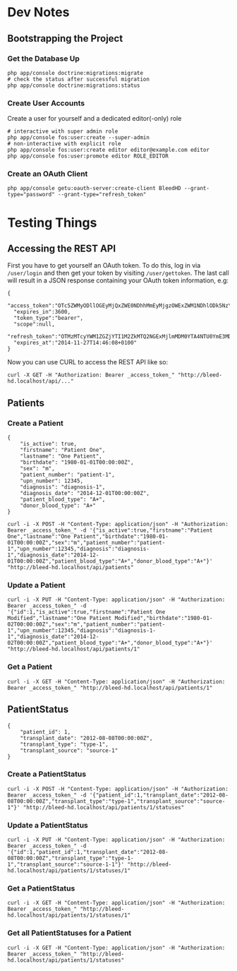 # Dev Notes

## Bootstrapping the Project

### Get the Database Up
```
php app/console doctrine:migrations:migrate
# check the status after successful migration
php app/console doctrine:migrations:status
```

### Create User Accounts
Create a user for yourself and a dedicated editor(-only) role
```
# interactive with super admin role
php app/console fos:user:create --super-admin
# non-interactive with explicit role
php app/console fos:user:create editor editor@example.com editor
php app/console fos:user:promote editor ROLE_EDITOR
```

### Create an OAuth Client
```
php app/console getu:oauth-server:create-client BleedHD --grant-type="password" --grant-type="refresh_token"
```

# Testing Things

## Accessing the REST API

First you have to get yourself an OAuth token. To do this, log in via `/user/login` and then get your token by visiting `/user/gettoken`. The last call will result in a JSON response containing your OAuth token information, e.g:

```
{
  "access_token":"OTc5ZWMyODllOGEyMjQxZWE0NDhhMmEyMjgzOWExZWM1NDhlODk5NzYwMWEwMzI4NzhkODkzZjY5MDgwNTFkOQ",
  "expires_in":3600,
  "token_type":"bearer",
  "scope":null,
  "refresh_token":"OTMzMTcyYWM1ZGZjYTI1M2ZkMTQ2NGExMjlmMDM0YTA4NTU0YmE3MDhhNDllZDRhYjlmNWQ2OGQ2ZDY5MDI0Yg",
  "expires_at":"2014-11-27T14:46:08+0100"
}
```

Now you can use CURL to access the REST API like so:
```
curl -X GET -H "Authorization: Bearer _access_token_" "http://bleed-hd.localhost/api/..."
```

## Patients

### Create a Patient
```
{
	"is_active": true,
	"firstname": "Patient One",
	"lastname": "One Patient",
	"birthdate": "1980-01-01T00:00:00Z",
	"sex": "m",
	"patient_number": "patient-1",
	"upn_number": 12345,
	"diagnosis": "diagnosis-1",
	"diagnosis_date": "2014-12-01T00:00:00Z",
	"patient_blood_type": "A+",
	"donor_blood_type": "A+"
}
```

```
curl -i -X POST -H "Content-Type: application/json" -H "Authorization: Bearer _access_token_" -d '{"is_active":true,"firstname":"Patient One","lastname":"One Patient","birthdate":"1980-01-01T00:00:00Z","sex":"m","patient_number":"patient-1","upn_number":12345,"diagnosis":"diagnosis-1","diagnosis_date":"2014-12-01T00:00:00Z","patient_blood_type":"A+","donor_blood_type":"A+"}' "http://bleed-hd.localhost/api/patients"
```

### Update a Patient
```
curl -i -X PUT -H "Content-Type: application/json" -H "Authorization: Bearer _access_token_" -d '{"id":1,"is_active":true,"firstname":"Patient One Modified","lastname":"One Patient Modified","birthdate":"1980-01-02T00:00:00Z","sex":"m","patient_number":"patient-1","upn_number":12345,"diagnosis":"diagnosis-1-1","diagnosis_date":"2014-12-02T00:00:00Z","patient_blood_type":"A+","donor_blood_type":"A+"}' "http://bleed-hd.localhost/api/patients/1"
```

### Get a Patient
```
curl -i -X GET -H "Content-Type: application/json" -H "Authorization: Bearer _access_token_" "http://bleed-hd.localhost/api/patients/1"
```

## PatientStatus
```
{
	"patient_id": 1,
	"transplant_date": "2012-08-08T00:00:00Z",
	"transplant_type": "type-1",
	"transplant_source": "source-1"
}
```

### Create a PatientStatus
```
curl -i -X POST -H "Content-Type: application/json" -H "Authorization: Bearer _access_token_" -d '{"patient_id":1,"transplant_date":"2012-08-08T00:00:00Z","transplant_type":"type-1","transplant_source":"source-1"}' "http://bleed-hd.localhost/api/patients/1/statuses"
```

### Update a PatientStatus
```
curl -i -X PUT -H "Content-Type: application/json" -H "Authorization: Bearer _access_token_" -d '{"id":1,"patient_id":1,"transplant_date":"2012-08-08T00:00:00Z","transplant_type":"type-1-1","transplant_source":"source-1-1"}' "http://bleed-hd.localhost/api/patients/1/statuses/1"
```

### Get a PatientStatus
```
curl -i -X GET -H "Content-Type: application/json" -H "Authorization: Bearer _access_token_" "http://bleed-hd.localhost/api/patients/1/statuses/1"
```

### Get all PatientStatuses for a Patient
```
curl -i -X GET -H "Content-Type: application/json" -H "Authorization: Bearer _access_token_" "http://bleed-hd.localhost/api/patients/1/statuses"
```
